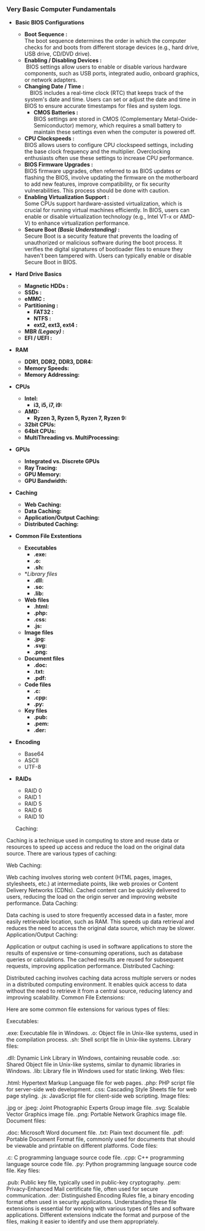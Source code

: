 
### Very Basic Computer Fundamentals
* **Basic BIOS Configurations**
  * **Boot Sequence :**<br>
  The boot sequence determines the order in which the computer checks for and boots from different storage devices (e.g., hard drive, USB drive, CD/DVD drive).
  * **Enabling / Disabling Devices :** <br/>
    &nbsp;BIOS settings allow users to enable or disable various hardware components, such as USB ports, integrated audio, onboard graphics, or network adapters.
  * **Changing Date / Time :** <br/>
  &emsp;BIOS includes a real-time clock (RTC) that keeps track of the system's date and time. Users can set or adjust the date and time in BIOS to ensure accurate timestamps for files and system logs.
    * **CMOS Batteries :**<br/>
    BIOS settings are stored in CMOS (Complementary Metal-Oxide-Semiconductor) memory, which requires a small battery to maintain these settings even when the computer is powered off.
  * **CPU Clockspeeds :**<br/>
  BIOS allows users to configure CPU clockspeed settings, including the base clock frequency and the multiplier. Overclocking enthusiasts often use these settings to increase CPU performance.
  * **BIOS Firmware Upgrades :**<br/>
  BIOS firmware upgrades, often referred to as BIOS updates or flashing the BIOS, involve updating the firmware on the motherboard to add new features, improve compatibility, or fix security vulnerabilities. This process should be done with caution.
  * **Enabling Virtualization Support :**<br/>
  Some CPUs support hardware-assisted virtualization, which is crucial for running virtual machines efficiently. In BIOS, users can enable or disable virtualization technology (e.g., Intel VT-x or AMD-V) to enhance virtualization performance.
  * **Secure Boot _(Basic Understanding)_ :**<br/>
  Secure Boot is a security feature that prevents the loading of unauthorized or malicious software during the boot process. It verifies the digital signatures of bootloader files to ensure they haven't been tampered with. Users can typically enable or disable Secure Boot in BIOS.
* **Hard Drive Basics**
  * **Magnetic HDDs :**
  * **SSDs :**
  * **eMMC :**
  * **Partitioning :**
    * **FAT32 :**
    * **NTFS :**
    * **ext2, ext3, ext4 :**
  * **MBR _(Legacy)_ :**
  * **EFI / UEFI :**
* **RAM**
  * **DDR1, DDR2, DDR3, DDR4:**
  * **Memory Speeds:**
  * **Memory Addressing:**
* **CPUs**
  * **Intel:**
    * **i3, i5, i7, i9:**
  * **AMD:**
    * **Ryzen 3, Ryzen 5, Ryzen 7, Ryzen 9:**
  * **32bit CPUs:**
  * **64bit CPUs:**
  * **MultiThreading vs. MultiProcessing:**
* **GPUs**
  * **Integrated vs. Discrete GPUs**
  * **Ray Tracing:**
  * **GPU Memory:**
  * **GPU Bandwidth:**
* **Caching**
  * **Web Caching:**
  * **Data Caching:**
  * **Application/Output Caching:**
  * **Distributed Caching:**
* **Common File Exstentions**
  * **Executables**
    * **.exe:**
    * **.o:**
    * **.sh:**
  * **Library files*
    * **.dll:**
    * **.so:**
    * **.lib:**
  * **Web files**
    * **.html:**
    * **.php:**
    * **.css:**
    * **.js:**
  * **Image files**
    * **.jpg:**
    * **.svg:**
    * **.png:**
  * **Document files**
    * **.doc:**
    * **.txt:**
    * **.pdf:**
  * **Code files**
    * **.c:**
    * **.cpp:**
    * **.py:**
  * **Key files**
    * **.pub:**
    * **.pem:**
    * **.der:**
* **Encoding**
  * Base64
  * ASCII
  * UTF-8
* **RAIDs**
  * RAID 0
  * RAID 1
  * RAID 5
  * RAID 6
  * RAID 10


  Caching:

Caching is a technique used in computing to store and reuse data or resources to speed up access and reduce the load on the original data source. There are various types of caching:

Web Caching:

Web caching involves storing web content (HTML pages, images, stylesheets, etc.) at intermediate points, like web proxies or Content Delivery Networks (CDNs). Cached content can be quickly delivered to users, reducing the load on the origin server and improving website performance.
Data Caching:

Data caching is used to store frequently accessed data in a faster, more easily retrievable location, such as RAM. This speeds up data retrieval and reduces the need to access the original data source, which may be slower.
Application/Output Caching:

Application or output caching is used in software applications to store the results of expensive or time-consuming operations, such as database queries or calculations. The cached results are reused for subsequent requests, improving application performance.
Distributed Caching:

Distributed caching involves caching data across multiple servers or nodes in a distributed computing environment. It enables quick access to data without the need to retrieve it from a central source, reducing latency and improving scalability.
Common File Extensions:

Here are some common file extensions for various types of files:

Executables:

.exe: Executable file in Windows.
.o: Object file in Unix-like systems, used in the compilation process.
.sh: Shell script file in Unix-like systems.
Library files:

.dll: Dynamic Link Library in Windows, containing reusable code.
.so: Shared Object file in Unix-like systems, similar to dynamic libraries in Windows.
.lib: Library file in Windows used for static linking.
Web files:

.html: Hypertext Markup Language file for web pages.
.php: PHP script file for server-side web development.
.css: Cascading Style Sheets file for web page styling.
.js: JavaScript file for client-side web scripting.
Image files:

.jpg or .jpeg: Joint Photographic Experts Group image file.
.svg: Scalable Vector Graphics image file.
.png: Portable Network Graphics image file.
Document files:

.doc: Microsoft Word document file.
.txt: Plain text document file.
.pdf: Portable Document Format file, commonly used for documents that should be viewable and printable on different platforms.
Code files:

.c: C programming language source code file.
.cpp: C++ programming language source code file.
.py: Python programming language source code file.
Key files:

.pub: Public key file, typically used in public-key cryptography.
.pem: Privacy-Enhanced Mail certificate file, often used for secure communication.
.der: Distinguished Encoding Rules file, a binary encoding format often used in security applications.
Understanding these file extensions is essential for working with various types of files and software applications. Different extensions indicate the format and purpose of the files, making it easier to identify and use them appropriately.
